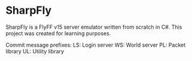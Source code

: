 # SharpFly
SharpFly is a FlyFF v15 server emulator written from scratch in C#.
This project was created for learning purposes.

Commit message prefixes:
LS: Login server
WS: World server
PL: Packet library
UL: Utility library

